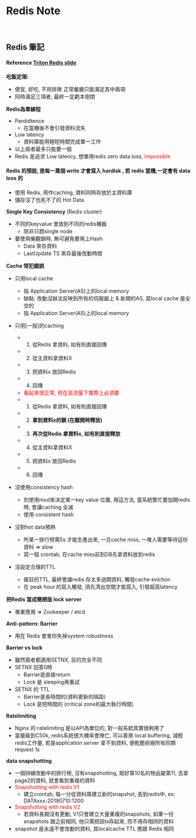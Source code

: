 # Redis Note
<br>

## Redis 筆記
#### Reference [Triton Redis slide](https://github.com/TritonHo/slides/blob/master/Taipei%202019-06%20talk/redis-2019.pdf?fbclid=IwAR0e2eyuy4kFkYIwGAZEITK3kyirEKbHMvKSldpPPLrm4GB0pAbR4Lv2nRg)

**吃飯定理:**
- 便宜, 好吃, 不用排隊 正常餐廳只能滿足其中兩項
- 同時滿足三項者, 最終一定虧本倒閉

**Redis為單線程**
- Perdidtence
  * 在當機後不會引發資料流失
- Low latency
  * 資料庫能用極短時間完成單一工作
- 以上兩者最多只能要一個
- Redis 是追求 Low latency, 想單用redis zero data loss, <font color=#ff0000> impossible </font>
#### Redis 的預設, 是每一萬個 write 才會寫入 hardisk , 若 redis 當機,一定會有 data loss 的  
- 使用 Redis, 用作caching, 資料同時存放於主資料庫
- 儲存沒了也死不了的 Hot Data

**Single Key Consistency** (Redis cluster)
- 不同的keyvalue 會放到不同的redis機器
  * 除非只跑single node
- 要使用樂觀鎖時, 無可避免要用上Hash
  * Data 來存資料
  * LastUpdate TS 來存最後改動時間

**Cache 常犯錯誤**
- 只用local cache
  * 指 Application Server(AS)上的local memory
  * 缺點: 改動沒辦法反映到所有的伺服器上 & 新開的AS, 其local cache 是全空的
  * 指 Application Server(AS)上的local memory
- 只用[一般]的caching
  * 1. 從Redis 拿資料, 如有則直接回傳
  * 2. 從主資料拿資料X
  * 3. 把資料x 放回Redis
  * 4. 回傳
  * <font color="#ff0000">看起來很正常, 但在高流量下實際上必須要</font>
  * 1. 從Redis 拿資料, 如有則直接回傳
  * 2. **拿到資料x的鎖 (在離開時釋放)**
  * 3. **再次從Redis 拿資料x, 如有則直接釋放**
  * 4. 從主資料拿資料X
  * 5. 把資料x 放回Redis
  * 6. 回傳    

- 沒使用consistency hash
  * 別使用mod來決定某一key value 位置, 用這方法, 當系統繁忙要加開redis時, 會讓caching 全滅
  * 使用 consistent hash
- 沒對hot data預熱
  * 所某一排行榜需5s 才能生產出來, 一旦cache miss, 一堆人需要等待這份資料 => slow
  * 寫一個 crontab, 在cache miss前到DB先拿資料放到redis
- 沒設定合理的TTL
  * 瘋狂的TTL, 最終會讓redis 存太多過期資料, 觸發cache eviction
  * 在 peak hour 的寫入觸發, 須先清出空間才能寫入, 引發超高latency

**把Redis 當成簡陋版 lock server**
- 專業應用 => Zookeeper / etcd

**Anti-pattern: Barrier**
- 用在 Redis 會害你失掉system robustness

**Barrier vs lock**
- 雖然兩者都適用SETNX, 目的完全不同
- SETNX 回答0時
  - Barrier是直接return
  - Lock 是 sleeping再重試
- SETNX 的 TTL
  - Barrier是長時間的(資料更新的隔距)
  - Lock 是短時間的 (critical zone的最大執行時間)

**Ratelimiting**
- Nginx 的 ratelimiting 是以API為單位的, 對一般系統其實很夠用了
- 當量級到C50k, redis系統很大機率會陣亡, 可以善用 local buffering, 減輕redis工作量, 若是application server 拿不到資料, 便乾脆拒絕所有同類request 1s

**data snapshotting**
- 一個持續改動中的排行榜, 沒有snapshotting, 剛好第10名的物品變第11, 去拿page2的資料, 就會看到重複的資料
- <font color="#ff0000">Snapshotting with redis V1</font>
  - 建立crontab, 每一分從資料庫建立新的snapshot, 丟到redis中, ex: DATAxxx-20190710:1200
- <font color="#ff0000">Snapshotting with redis V2</font>
  - 若資料長期沒有更動, V1只會建立大量重複的snapshots, 如果一份snapshots 跟之前相同, 他只需把該ts存起來, 而不用存相同的資料
- snapshot 是永遠不會改動的資料, 其localcache TTL 應跟 Redis 相同

